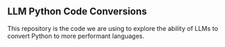 ## LLM Python Code Conversions

This repository is the code we are using to explore the ability of LLMs to
convert Python to more performant languages.
